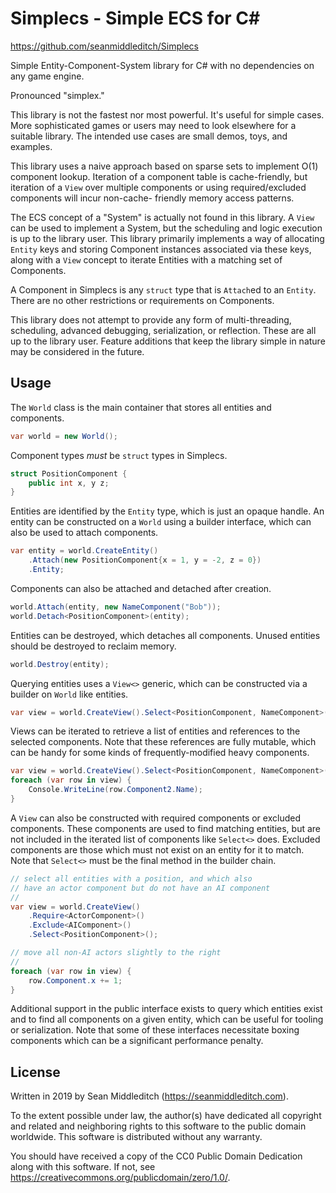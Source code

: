 Simplecs - Simple ECS for C#
============================

<https://github.com/seanmiddleditch/Simplecs>

Simple Entity-Component-System library for C# with no dependencies on any game engine.

Pronounced "simplex."

This library is not the fastest nor most powerful. It's useful for simple cases. More
sophisticated games or users may need to look elsewhere for a suitable library.
The intended use cases are small demos, toys, and examples.

This library uses a naive approach based on sparse sets to implement O(1) component
lookup. Iteration of a component table is cache-friendly, but iteration of a `View`
over multiple components or using required/excluded components will incur non-cache-
friendly memory access patterns.

The ECS concept of a "System" is actually not found in this library. A `View` can be used
to implement a System, but the scheduling and logic execution is up to the library user.
This library primarily implements a way of allocating `Entity` keys and storing Component
instances associated via these keys, along with a `View` concept to iterate Entities with
a matching set of Components.

A Component in Simplecs is any `struct` type that is `Attach`ed to an `Entity`. There are
no other restrictions or requirements on Components.

This library does not attempt to provide any form of multi-threading, scheduling,
advanced debugging, serialization, or reflection. These are all up to the library user.
Feature additions that keep the library simple in nature may be considered in the future.

Usage
-----

The `World` class is the main container that stores all entities and components.

```c#
var world = new World();
```

Component types _must_ be `struct` types in Simplecs.

```c#
struct PositionComponent {
    public int x, y z;
}
```

Entities are identified by the `Entity` type, which is just an opaque handle. An entity
can be constructed on a `World` using a builder interface, which can also be used to
attach components.

```c#
var entity = world.CreateEntity()
    .Attach(new PositionComponent{x = 1, y = -2, z = 0})
    .Entity;
```

Components can also be attached and detached after creation.

```c#
world.Attach(entity, new NameComponent("Bob"));
world.Detach<PositionComponent>(entity);
```

Entities can be destroyed, which detaches all components. Unused entities should be
destroyed to reclaim memory.

```c#
world.Destroy(entity);
```

Querying entities uses a `View<>` generic, which can be constructed via a builder on
`World` like entities.

```c#
var view = world.CreateView().Select<PositionComponent, NameComponent>();
```

Views can be iterated to retrieve a list of entities and references to the selected
components. Note that these references are fully mutable, which can be handy for some
kinds of frequently-modified heavy components.

```c#
var view = world.CreateView().Select<PositionComponent, NameComponent>();
foreach (var row in view) {
    Console.WriteLine(row.Component2.Name);
}
```

A `View` can also be constructed with required components or excluded components.
These components are used to find matching entities, but are not included in the
iterated list of components like `Select<>` does. Excluded components are those which
must not exist on an entity for it to match. Note that `Select<>` must be the final
method in the builder chain.

```c#
// select all entities with a position, and which also
// have an actor component but do not have an AI component
//
var view = world.CreateView()
    .Require<ActorComponent>()
    .Exclude<AIComponent>()
    .Select<PositionComponent>();

// move all non-AI actors slightly to the right
//
foreach (var row in view) {
    row.Component.x += 1;
}
```

Additional support in the public interface exists to query which entities exist
and to find all components on a given entity, which can be useful for tooling or
serialization. Note that some of these interfaces necessitate boxing components
which can be a significant performance penalty.

License
-------

Written in 2019 by Sean Middleditch (<https://seanmiddleditch.com>).

To the extent possible under law, the author(s) have dedicated all copyright
and related and neighboring rights to this software to the public domain worldwide.
This software is distributed without any warranty.

You should have received a copy of the CC0 Public Domain Dedication along
with this software. If not, see <https://creativecommons.org/publicdomain/zero/1.0/>.
